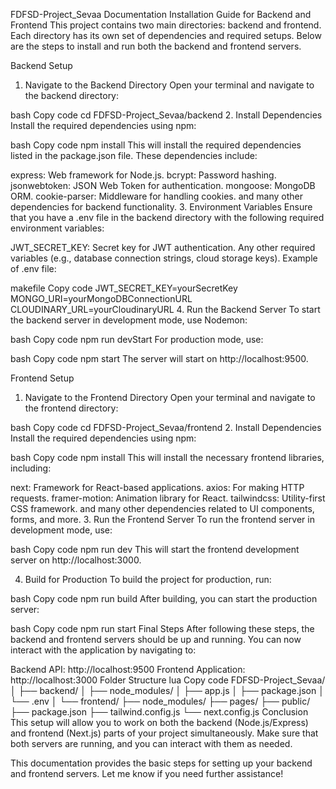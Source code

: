 FDFSD-Project_Sevaa Documentation
Installation Guide for Backend and Frontend
This project contains two main directories: backend and frontend. Each directory has its own set of dependencies and required setups. Below are the steps to install and run both the backend and frontend servers.

Backend Setup
1. Navigate to the Backend Directory
Open your terminal and navigate to the backend directory:

bash
Copy code
cd FDFSD-Project_Sevaa/backend
2. Install Dependencies
Install the required dependencies using npm:

bash
Copy code
npm install
This will install the required dependencies listed in the package.json file. These dependencies include:

express: Web framework for Node.js.
bcrypt: Password hashing.
jsonwebtoken: JSON Web Token for authentication.
mongoose: MongoDB ORM.
cookie-parser: Middleware for handling cookies.
and many other dependencies for backend functionality.
3. Environment Variables
Ensure that you have a .env file in the backend directory with the following required environment variables:

JWT_SECRET_KEY: Secret key for JWT authentication.
Any other required variables (e.g., database connection strings, cloud storage keys).
Example of .env file:

makefile
Copy code
JWT_SECRET_KEY=yourSecretKey
MONGO_URI=yourMongoDBConnectionURL
CLOUDINARY_URL=yourCloudinaryURL
4. Run the Backend Server
To start the backend server in development mode, use Nodemon:

bash
Copy code
npm run devStart
For production mode, use:

bash
Copy code
npm start
The server will start on http://localhost:9500.

Frontend Setup
1. Navigate to the Frontend Directory
Open your terminal and navigate to the frontend directory:

bash
Copy code
cd FDFSD-Project_Sevaa/frontend
2. Install Dependencies
Install the required dependencies using npm:

bash
Copy code
npm install
This will install the necessary frontend libraries, including:

next: Framework for React-based applications.
axios: For making HTTP requests.
framer-motion: Animation library for React.
tailwindcss: Utility-first CSS framework.
and many other dependencies related to UI components, forms, and more.
3. Run the Frontend Server
To run the frontend server in development mode, use:

bash
Copy code
npm run dev
This will start the frontend development server on http://localhost:3000.

4. Build for Production
To build the project for production, run:

bash
Copy code
npm run build
After building, you can start the production server:

bash
Copy code
npm run start
Final Steps
After following these steps, the backend and frontend servers should be up and running. You can now interact with the application by navigating to:

Backend API: http://localhost:9500
Frontend Application: http://localhost:3000
Folder Structure
lua
Copy code
FDFSD-Project_Sevaa/
│
├── backend/
│   ├── node_modules/
│   ├── app.js
│   ├── package.json
│   └── .env
│
└── frontend/
    ├── node_modules/
    ├── pages/
    ├── public/
    ├── package.json
    ├── tailwind.config.js
    └── next.config.js
Conclusion
This setup will allow you to work on both the backend (Node.js/Express) and frontend (Next.js) parts of your project simultaneously. Make sure that both servers are running, and you can interact with them as needed.

This documentation provides the basic steps for setting up your backend and frontend servers. Let me know if you need further assistance!
